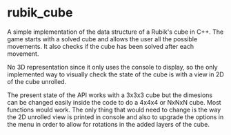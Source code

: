 # rubik_cube
A simple implementation of the data structure of a Rubik's cube in C++.
The game starts with a solved cube and allows the user all the possible movements.
It also checks if the cube has been solved after each movement.

No 3D representation since it only uses the console to display, so the only implemented way to visually check the state of the cube is with a view in 2D of the cube unrolled.

The present state of the API works with a 3x3x3 cube but the dimesions can be changed easily inside the code to do a 4x4x4 or NxNxN cube. Most functions would work. The only thing that would need to change is the way the 2D unrolled view is printed in console and also to upgrade the options in the menu in order to allow for rotations in the added layers of the cube.
